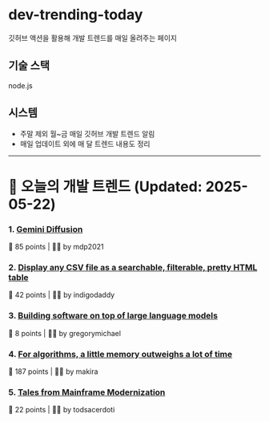 # dev-trending-today
깃허브 액션을 활용해 개발 트렌드를 매일 올려주는 페이지

## 기술 스택
node.js
## 시스템
- 주말 제외 월~금 매일 깃허브 개발 트렌드 알림
- 매일 업데이트 외에 매 달 트렌드 내용도 정리
---

# 📰 오늘의 개발 트렌드 (Updated: 2025-05-22)

### 1. [Gemini Diffusion](https://simonwillison.net/2025/May/21/gemini-diffusion/)
💬 85 points | 🧑‍💻 by mdp2021

### 2. [Display any CSV file as a searchable, filterable, pretty HTML table](https://github.com/derekeder/csv-to-html-table)
💬 42 points | 🧑‍💻 by indigodaddy

### 3. [Building software on top of large language models](https://simonwillison.net/2025/May/15/building-on-llms/)
💬 8 points | 🧑‍💻 by gregorymichael

### 4. [For algorithms, a little memory outweighs a lot of time](https://www.quantamagazine.org/for-algorithms-a-little-memory-outweighs-a-lot-of-time-20250521/)
💬 187 points | 🧑‍💻 by makira

### 5. [Tales from Mainframe Modernization](https://oppi.li/posts/tales_from_mainframe_modernization/)
💬 22 points | 🧑‍💻 by todsacerdoti

